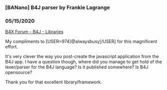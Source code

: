 ### [BANano] B4J parser by Frankie Lagrange
### 05/15/2020
[B4X Forum - B4J - Libraries](https://www.b4x.com/android/forum/threads/117814/)

My compliments to [USER=974]@alwaysbusy[/USER] for this magnificent effort.  
  
It's very clever the way you post-create the javascript application from the B4J app. I have a question though, where did you manage to get hold of the lexer/parser for the B4J language? Is it published somewhere? Is B4J opensource?  
  
Thank you for that excellent library/framework.